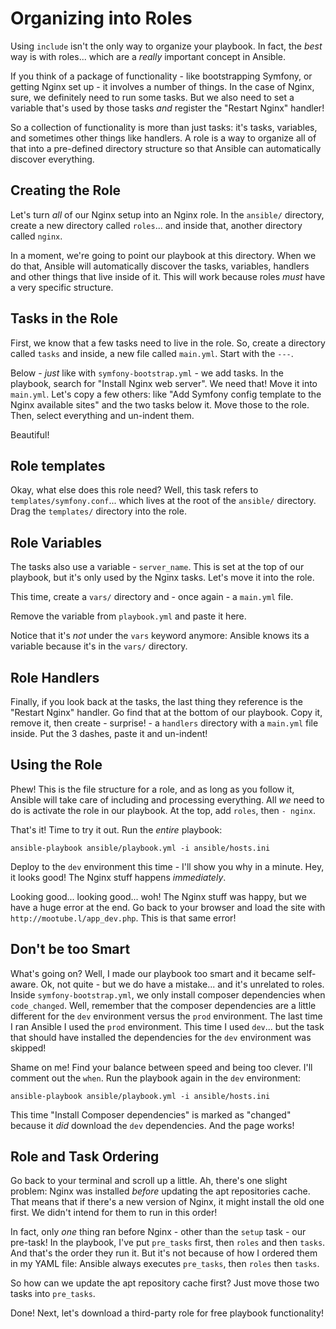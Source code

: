 # Organizing into Roles

Using `include` isn't the only way to organize your playbook. In fact, the *best*
way is with roles... which are a *really* important concept in Ansible.

If you think of a package of functionality - like bootstrapping Symfony, or getting
Nginx set up - it involves a number of things. In the case of Nginx, sure, we definitely
need to run some tasks. But we also need to set a variable that's used by those
tasks *and* register the "Restart Nginx" handler!

So a collection of functionality is more than just tasks: it's tasks, variables,
and sometimes other things like handlers. A role is a way to organize all of that
into a pre-defined directory structure so that Ansible can automatically discover
everything.

## Creating the Role

Let's turn *all* of our Nginx setup into an Nginx role. In the `ansible/` directory,
create a new directory called `roles`... and inside that, another directory called
`nginx`.

In a moment, we're going to point our playbook at this directory. When we do that,
Ansible will automatically discover the tasks, variables, handlers and other things
that live inside of it. This will work because roles *must* have a very specific
structure.

## Tasks in the Role

First, we know that a few tasks need to live in the role. So, create a directory
called `tasks` and inside, a new file called `main.yml`. Start with the `---`.

Below - *just* like with `symfony-bootstrap.yml` - we add tasks. In the playbook,
search for "Install Nginx web server". We need that! Move it into `main.yml`. Let's
copy a few others: like "Add Symfony config template to the Nginx available sites"
and the two tasks below it. Move those to the role. Then, select everything and
un-indent them.

Beautiful!

## Role templates

Okay, what else does this role need? Well, this task refers to `templates/symfony.conf`...
which lives at the root of the `ansible/` directory. Drag the `templates/` directory
into the role.

## Role Variables

The tasks also use a variable - `server_name`. This is set at the top of our playbook,
but it's only used by the Nginx tasks. Let's move it into the role.

This time, create a `vars/` directory and - once again - a `main.yml` file.

Remove the variable from `playbook.yml` and paste it here.

Notice that it's *not* under the `vars` keyword anymore: Ansible knows its a variable
because it's in the `vars/` directory.

## Role Handlers

Finally, if you look back at the tasks, the last thing they reference is the
"Restart Nginx" handler. Go find that at the bottom of our playbook. Copy it, remove
it, then create - surprise! - a `handlers` directory with a `main.yml` file inside.
Put the 3 dashes, paste it and un-indent!

## Using the Role

Phew! This is the file structure for a role, and as long as you follow it, Ansible
will take care of including and processing everything. All *we* need to do is activate
the role in our playbook. At the top, add `roles`, then `- nginx`.

That's it! Time to try it out. Run the *entire* playbook:

```terminal
ansible-playbook ansible/playbook.yml -i ansible/hosts.ini
```

Deploy to the `dev` environment this time - I'll show you why in a minute. Hey,
it looks good! The Nginx stuff happens *immediately*.

Looking good... looking good... woh! The Nginx stuff was happy, but we have a huge
error at the end. Go back to your browser and load the site with `http://mootube.l/app_dev.php`.
This is that same error!

## Don't be too Smart

What's going on? Well, I made our playbook too smart and it became self-aware. Ok,
not quite - but we do have a mistake... and it's unrelated to roles. Inside
`symfony-bootstrap.yml`, we only install composer dependencies when `code_changed`.
Well, remember that the composer dependencies are a little different for the `dev`
environment versus the `prod` environment. The last time I ran Ansible I used the
`prod` environment. This time I used `dev`... but the task that should have installed
the dependencies for the `dev` environment was skipped!

Shame on me! Find your balance between speed and being too clever. I'll comment
out the `when`. Run the playbook again in the `dev` environment:

```terminal
ansible-playbook ansible/playbook.yml -i ansible/hosts.ini
```

This time "Install Composer dependencies" is marked as "changed" because it *did*
download the `dev` dependencies. And the page works!

## Role and Task Ordering

Go back to your terminal and scroll up a little. Ah, there's one slight problem:
Nginx was installed *before* updating the apt repositories cache. That means that
if there's a new version of Nginx, it might install the old one first. We didn't
intend for them to run in this order!

In fact, only *one* thing ran before Nginx - other than the `setup` task - our
pre-task! In the playbook, I've put `pre_tasks` first, then `roles` and then `tasks`.
And that's the order they run it. But it's not because of how I ordered them in
my YAML file: Ansible always executes `pre_tasks`, then `roles` then `tasks`.

So how can we update the apt repository cache first? Just move those two tasks
into `pre_tasks`.

Done! Next, let's download a third-party role for free playbook functionality!
